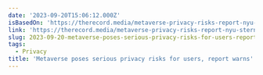 ```yaml
---
date: '2023-09-20T15:06:12.000Z'
isBasedOn: 'https://therecord.media/metaverse-privacy-risks-report-nyu-stern-center'
link: 'https://therecord.media/metaverse-privacy-risks-report-nyu-stern-center'
slug: 2023-09-20-metaverse-poses-serious-privacy-risks-for-users-report-warns
tags:
  - Privacy
title: 'Metaverse poses serious privacy risks for users, report warns'
---
```


